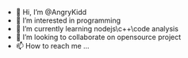 - 👋 Hi, I’m @AngryKidd
- 👀 I’m interested in programming
- 🌱 I’m currently learning nodejs\c++\code analysis
- 💞️ I’m looking to collaborate on opensource project
- 📫 How to reach me ...

<!---
AngryKidd/AngryKidd is a ✨ special ✨ repository because its `README.md` (this file) appears on your GitHub profile.
You can click the Preview link to take a look at your changes.
--->

